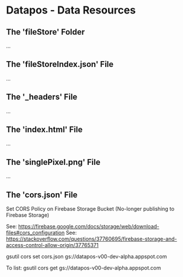 # Datapos - Data Resources

## The 'fileStore' Folder

...

## The 'fileStoreIndex.json' File

...

## The '\_headers' File

...

## The 'index.html' File

...

## The 'singlePixel.png' File

...

## The 'cors.json' File

Set CORS Policy on Firebase Storage Bucket (No-longer publishing to Firebase Storage)

See: https://firebase.google.com/docs/storage/web/download-files#cors_configuration
See: https://stackoverflow.com/questions/37760695/firebase-storage-and-access-control-allow-origin/37765371

gsutil cors set cors.json gs://datapos-v00-dev-alpha.appspot.com

To list: gsutil cors get gs://datapos-v00-dev-alpha.appspot.com
